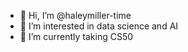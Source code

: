 - 👋 Hi, I’m @haleymiller-time
- 👀 I’m interested in data science and AI
- 🌱 I’m currently taking CS50

<!---
haleymiller-time/haleymiller-time is a ✨ special ✨ repository because its `README.md` (this file) appears on your GitHub profile.
You can click the Preview link to take a look at your changes.
--->
